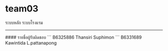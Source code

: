 # team03

ระบบหลัก ระบบโรงแรม 
<hr/>
#### รายชื่อผู้รับผิดชอบ
```
    B6325886 Thansiri Suphimon
```
    B6331689 Kawintida L.pattanapong